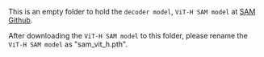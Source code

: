 This is an empty folder to hold the `decoder model`, `ViT-H SAM model` at [SAM Github](https://github.com/facebookresearch/segment-anything#model-checkpoints).

After downloading the `ViT-H SAM model` to this folder, please rename the `ViT-H SAM model` as "sam_vit_h.pth".
